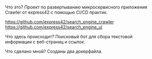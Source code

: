 Что это?
Проект по развертыванию микросервисного приложения Сrawler от express42 с помощью CI/CD практик.

https://github.com/express42/search_engine_crawler
https://github.com/express42/search_engine_ui

Что здесь происходит?
Поисковый бот для сбора текстовой информации с веб-страниц и ссылок.

Что сделано мной?
Созданы два докерфайла.
